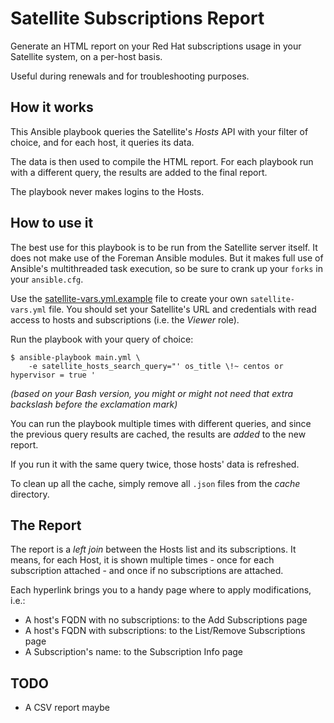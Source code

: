 # Satellite Subscriptions Report

Generate an HTML report on your Red Hat subscriptions usage in your Satellite system, on a per-host basis. 

Useful during renewals and for troubleshooting purposes.

## How it works

This Ansible playbook queries the Satellite's *Hosts* API with your filter of choice, and for each host, it queries its data.

The data is then used to compile the HTML report. For each playbook run with a different query, the results are added to the final report.

The playbook never makes logins to the Hosts.

## How to use it

The best use for this playbook is to be run from the Satellite server itself. It does not make use of the Foreman Ansible modules. But it makes full use of Ansible's multithreaded task execution, so be sure to crank up your `forks` in your `ansible.cfg`.

Use the [satellite-vars.yml.example](./satellite-vars.yml.example) file to create your own `satellite-vars.yml` file. You should set your Satellite's URL and credentials with read access to hosts and subscriptions (i.e. the *Viewer* role).

Run the playbook with your query of choice:

```
$ ansible-playbook main.yml \
    -e satellite_hosts_search_query="' os_title \!~ centos or hypervisor = true '
```

*(based on your Bash version, you might or might not need that extra backslash before the exclamation mark)*

You can run the playbook multiple times with different queries, and since the previous query results are cached, the results are *added* to the new report.

If you run it with the same query twice, those hosts' data is refreshed.

To clean up all the cache, simply remove all `.json` files from the *cache* directory.

## The Report

The report is a *left join* between the Hosts list and its subscriptions. It means, for each Host, it is shown multiple times - once for each subscription attached - and once if no subscriptions are attached.

Each hyperlink brings you to a handy page where to apply modifications, i.e.:
- A host's FQDN with no subscriptions: to the Add Subscriptions page
- A host's FQDN with subscriptions: to the List/Remove Subscriptions page
- A Subscription's name: to the Subscription Info page

## TODO

* A CSV report maybe